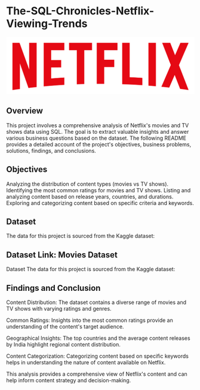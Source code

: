 # The-SQL-Chronicles-Netflix-Viewing-Trends
![](https://github.com/pujadatajourney/The-SQL-Chronicles-Netflix-Viewing-Trends/blob/main/logo.png)

## Overview
This project involves a comprehensive analysis of Netflix's movies and TV shows data using SQL. The goal is to extract valuable insights and answer various business questions based on the dataset. The following README provides a detailed account of the project's objectives, business problems, solutions, findings, and conclusions.

## Objectives
Analyzing the distribution of content types (movies vs TV shows).
Identifying the most common ratings for movies and TV shows.
Listing and analyzing content based on release years, countries, and durations.
Exploring and categorizing content based on specific criteria and keywords.

## Dataset
The data for this project is sourced from the Kaggle dataset:

## Dataset Link: Movies Dataset 
Dataset
The data for this project is sourced from the Kaggle dataset:



## Findings and Conclusion

Content Distribution: The dataset contains a diverse range of movies and TV shows with varying ratings and genres.

Common Ratings: Insights into the most common ratings provide an understanding of the content's target audience.

Geographical Insights: The top countries and the average content releases by India highlight regional content distribution.

Content Categorization: Categorizing content based on specific keywords helps in understanding the nature of content available on Netflix.

This analysis provides a comprehensive view of Netflix's content and can help inform content strategy and decision-making.

